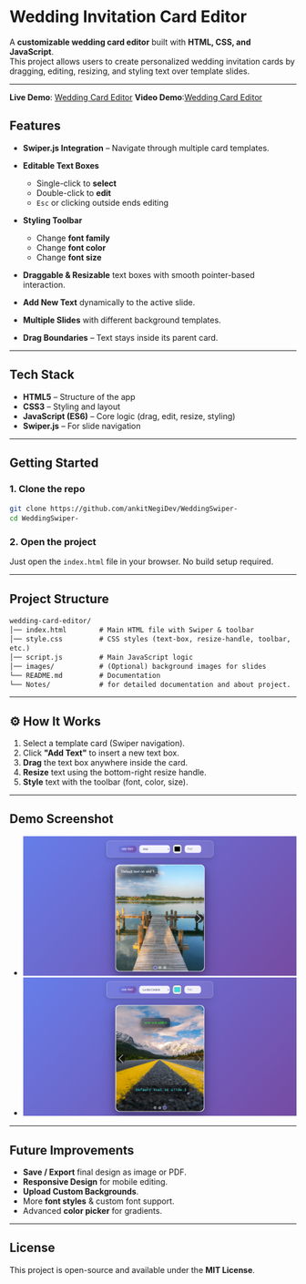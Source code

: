 # Wedding Invitation Card Editor

A **customizable wedding card editor** built with **HTML, CSS, and JavaScript**.  
This project allows users to create personalized wedding invitation cards by dragging, editing, resizing, and styling text over template slides.

---

**Live Demo**: [Wedding Card Editor](https://wedding-swiper.vercel.app)
**Video Demo**:[Wedding Card Editor](https://drive.google.com/file/d/1lWgVgpLc2HMsibNWA-OunH21aTC9qiC4/view?usp=sharing)

## Features

* **Swiper.js Integration** – Navigate through multiple card templates.

* **Editable Text Boxes**  
  * Single-click to **select**  
  * Double-click to **edit**  
  * `Esc` or clicking outside ends editing  

* **Styling Toolbar**  
  * Change **font family**  
  * Change **font color**  
  * Change **font size**  

* **Draggable & Resizable** text boxes with smooth pointer-based interaction.

* **Add New Text** dynamically to the active slide.
* **Multiple Slides** with different background templates.
* **Drag Boundaries** – Text stays inside its parent card.

---

## Tech Stack

* **HTML5** – Structure of the app  
* **CSS3** – Styling and layout  
* **JavaScript (ES6)** – Core logic (drag, edit, resize, styling)  
* **Swiper.js** – For slide navigation  

---

## Getting Started

### 1. Clone the repo

```bash
git clone https://github.com/ankitNegiDev/WeddingSwiper-
cd WeddingSwiper-
```

### 2. Open the project

Just open the `index.html` file in your browser. No build setup required.

---

## Project Structure

``` planetext
wedding-card-editor/
│── index.html        # Main HTML file with Swiper & toolbar
│── style.css         # CSS styles (text-box, resize-handle, toolbar, etc.)
│── script.js         # Main JavaScript logic
│── images/           # (Optional) background images for slides
└── README.md         # Documentation
└── Notes/            # for detailed documentation and about project.
```

---

## ⚙️ How It Works

1. Select a template card (Swiper navigation).
2. Click **"Add Text"** to insert a new text box.
3. **Drag** the text box anywhere inside the card.
4. **Resize** text using the bottom-right resize handle.
5. **Style** text with the toolbar (font, color, size).

---

## Demo Screenshot

* ![wedding](/images/wedding.png)
* ![wedding2](/images/wedding%202.png)

---

## Future Improvements

* **Save / Export** final design as image or PDF.  
* **Responsive Design** for mobile editing.  
* **Upload Custom Backgrounds**.  
* More **font styles** & custom font support.  
* Advanced **color picker** for gradients.  

---

## License

This project is open-source and available under the **MIT License**.
